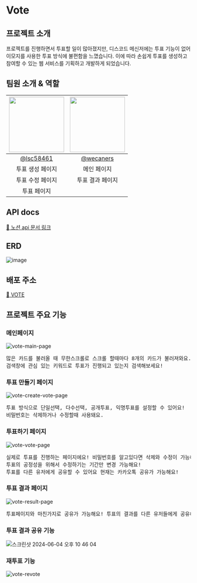 <h1>Vote</h1>

<h2>프로젝트 소개</h2>
<p>프로젝트를 진행하면서 투표할 일이 많아졌지만, 디스코드 메신저에는 투표 기능이 없어 이모지를 사용한 투표 방식에 불편함을 느꼈습니다. 이에 따라 손쉽게 투표를 생성하고 참여할 수 있는 웹 서비스를 기획하고 개발하게 되었습니다.</p>

<h2>팀원 소개 & 역할</h2>

|<img src="https://avatars.githubusercontent.com/u/79037820?v=4" width="150" height="150"/>|<img src="https://avatars.githubusercontent.com/u/90304025?v=4" width="150" height="150"/>|
|:-:|:-:|
|[@lsc58461](https://github.com/lsc58461)|[@wecaners](https://github.com/wecaners)|
|투표 생성 페이지|메인 페이지|
|투표 수정 페이지|투표 결과 페이지|
|투표 페이지|


<h2>API docs</h2>
<a href='https://universal-bonobo-130.notion.site/API-cd2be7182d2e4ab09327442195045b12?pvs=4'>🔗 노션 api 문서 링크</a>
<h2>ERD</h2>

![image](https://github.com/Delight-Momentum/Vote/assets/79037820/240f1a47-1b6a-4ca7-a05d-98c4de8cb1e6)


<div>
<h2>배포 주소</h2>
<a href='vote-development.vercel.app'>🔗 VOTE</a>
</div>
<h2>프로젝트 주요 기능</h2>
<h3>메인페이지</h3>

![vote-main-page](https://github.com/Delight-Momentum/Vote/assets/90304025/27d2cb38-3ac4-4c86-a949-1065b6db9576)

<pre>많은 카드를 불러올 때 무한스크롤로 스크롤 할때마다 8개의 카드가 불러져와요.
검색창에 관심 있는 키워드로 투표가 진행되고 있는지 검색해보세요!</pre>
<h3>투표 만들기 페이지</h3>

![vote-create-vote-page](https://github.com/Delight-Momentum/Vote/assets/90304025/ea1b3e65-be88-4b37-908a-3c849846a552)
<pre>투표 방식으로 단일선택, 다수선택, 공개투표, 익명투표를 설정할 수 있어요! 
비밀번호는 삭제하거나 수정할때 사용돼요.</pre>
<h3>투표하기 페이지</h3>

![vote-vote-page](https://github.com/Delight-Momentum/Vote/assets/90304025/1edb7588-0b47-4ed2-9b4d-e4015052dd82)
<pre>실제로 투표를 진행하는 페이지에요! 비밀번호를 알고있다면 삭제와 수정이 가능해요 또한 투표를 만든사람과 투표를 이미 진행한 사람은 투표가 불가능해요! 
투표의 공정성을 위해서 수정하기는 기간만 변경 가능해요!
투표를 다른 유저에게 공유할 수 있어요 현재는 카카오톡 공유가 가능해요!</pre>
<h3>투표 결과 페이지</h3>

![vote-result-page](https://github.com/Delight-Momentum/Vote/assets/90304025/eafea92d-7ec6-4a96-b598-d120195d60df)
<pre>투표페이지와 마친가지로 공유가 가능해요! 투표의 결과를 다른 유저들에게 공유해보세요!</pre>
<h3>투표 결과 공유 기능</h3>

![스크린샷 2024-06-04 오후 10 46 04](https://github.com/Delight-Momentum/Vote/assets/90304025/8a29463c-3909-49b1-86c0-25dec8c53ca5)
<h3>재투표 기능</h3>

![vote-revote](https://github.com/Delight-Momentum/Vote/assets/90304025/18032053-d8fd-4147-91bc-01bf36c05522)

